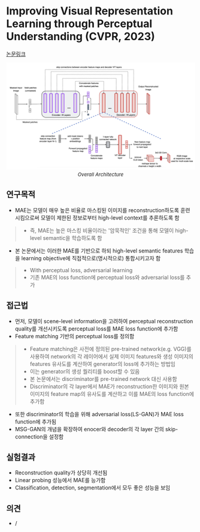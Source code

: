 # Improving Visual Representation Learning through Perceptual Understanding (CVPR, 2023)

[논문링크](https://arxiv.org/abs/2212.14504)

<p align="center">
    <img width="800" alt='fig1' src="./img/05_33_01.png?raw=true"></br>
    <em><font size=2>Overall Architecture</font></em>
</p>

## 연구목적
- MAE는 모델이 매우 높은 비율로 마스킹된 이미지를 reconstruction하도록 훈련시킴으로써 모델이 제한된 정보로부터 high-level context를 추론하도록 함
> - 즉, MAE는 높은 마스킹 비율이라는 '암묵적인' 조건을 통해 모델이 high-level semantic을 학습하도록 함
- 본 논문에서는 이러한 MAE를 기반으로 하되 high-level semantic features 학습을 learning objective에 직접적으로(명시적으로) 통합시키고자 함
> - With perceptual loss, adversarial learning
> - 기존 MAE의 loss function에 perceptual loss와 adversarial loss를 추가

## 접근법
- 먼저, 모델이 scene-level information을 고려하여 perceptual reconstruction quality를 개선시키도록 perceptual loss를 MAE loss function에 추가함
- Feature matching 기반의 perceptual loss를 정의함
> - Feature matching은 사전에 정의된 pre-trained network(e.g. VGG)를 사용하여 network의 각 레이어에서 실제 이미지 features와 생성 이미지의 features 유사도를 계산하여 generator의 loss에 추가하는 방법임
> - 이는 generator의 생성 퀄리티를 boost할 수 있음
> - 본 논문에서는 discriminator를 pre-trained network 대신 사용함
> - Discriminator의 각 layer에서 MAE가 reconstruction한 이미지와 원본 이미지의 feature map의 유사도를 계산하고 이를 MAE의 loss function에 추가함
- 또한 discriminator의 학습을 위해 adversarial loss(LS-GAN)가 MAE loss function에 추가됨
- MSG-GAN의 개념을 확장하여 enocer와 decoder의 각 layer 간의 skip-connection을 설정함

## 실험결과
- Reconstruction quality가 상당히 개선됨
- Linear probing 성능에서 MAE를 능가함
- Classification, detection, segmentation에서 모두 좋은 성능을 보임

## 의견
- /